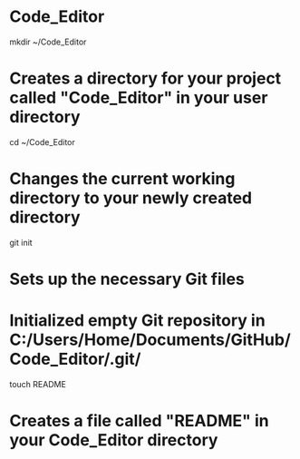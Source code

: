 Code_Editor
===========
mkdir ~/Code_Editor
# Creates a directory for your project called "Code_Editor" in your user directory

cd ~/Code_Editor
# Changes the current working directory to your newly created directory

git init
# Sets up the necessary Git files
# Initialized empty Git repository in C:/Users/Home/Documents/GitHub/Code_Editor/.git/

touch README
# Creates a file called "README" in your Code_Editor directory
